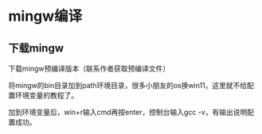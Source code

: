 # mingw编译

## 下载mingw

下载mingw预编译版本（联系作者获取预编译文件）

将mingw的bin目录加到path环境目录，很多小朋友的os换win11，这里就不给配置环境变量的教程了。

加到环境变量后，win+r输入cmd再按enter，控制台输入gcc -v，有输出说明配置成功。